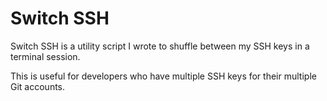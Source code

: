 # Switch SSH
Switch SSH is a utility script I wrote to shuffle between my SSH keys in a terminal session.

This is useful for developers who have multiple SSH keys for their multiple Git accounts.
